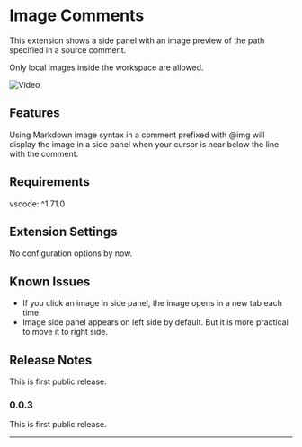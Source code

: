 # Image Comments

This extension shows a side panel with an image preview 
of the path specified in a source comment.

Only local images inside the workspace are allowed.

![Video](media/video.gif)

## Features

Using Markdown image syntax in a comment prefixed with @img will display the image
in a side panel when your cursor is near below the line with the comment.

## Requirements

vscode: ^1.71.0

## Extension Settings

No configuration options by now.

## Known Issues

- If you click an image in side panel, the image opens in a new tab each time.
- Image side panel appears on left side by default. But it is more practical to move it to right side.

## Release Notes

This is first public release.

### 0.0.3

This is first public release.

---

